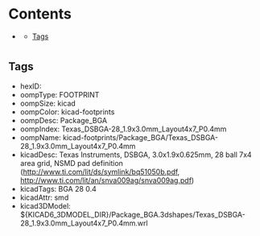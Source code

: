 



Contents
========

* [](#)
	* [Tags](#tags)

# 

## Tags

- hexID: 
- oompType: FOOTPRINT
- oompSize: kicad
- oompColor: kicad-footprints
- oompDesc: Package_BGA
- oompIndex: Texas_DSBGA-28_1.9x3.0mm_Layout4x7_P0.4mm
- oompName: kicad-footprints/Package_BGA/Texas_DSBGA-28_1.9x3.0mm_Layout4x7_P0.4mm
- kicadDesc: Texas Instruments, DSBGA, 3.0x1.9x0.625mm, 28 ball 7x4 area grid, NSMD pad definition (http://www.ti.com/lit/ds/symlink/bq51050b.pdf, http://www.ti.com/lit/an/snva009ag/snva009ag.pdf)
- kicadTags: BGA 28 0.4
- kicadAttr: smd
- kicad3DModel: ${KICAD6_3DMODEL_DIR}/Package_BGA.3dshapes/Texas_DSBGA-28_1.9x3.0mm_Layout4x7_P0.4mm.wrl
